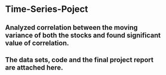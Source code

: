 # Time-Series-Poject

## Analyzed correlation between the moving variance of both the stocks and found significant value of correlation.

## The data sets, code and the final project report are attached here.

